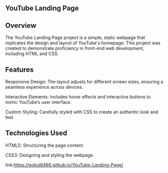 ## YouTube Landing Page
## Overview
The YouTube Landing Page project is a simple, static webpage that replicates the design and layout of YouTube's homepage. This project was created to demonstrate proficiency in front-end web development, including HTML and CSS.

## Features
Responsive Design: The layout adjusts for different screen sizes, ensuring a seamless experience across devices.

Interactive Elements: Includes hover effects and interactive buttons to mimic YouTube’s user interface.

Custom Styling: Carefully styled with CSS to create an authentic look and feel.

## Technologies Used

HTML5: Structuring the page content.

CSS3: Designing and styling the webpage.

link:https://gokul6466.github.io/YouTube-Landing-Page/
